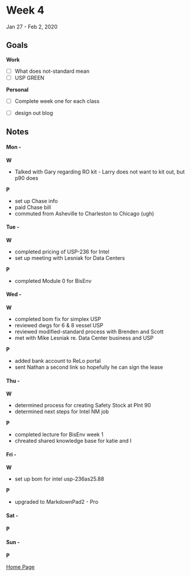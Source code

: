 # Week 4
Jan 27 - Feb 2, 2020

## Goals

**Work**

- [ ] What does not-standard mean
- [ ] USP GREEN

**Personal**

- [ ] Complete week one for each class
- [ ] design out blog


## Notes

#### Mon -  ####

**W**

- Talked with Gary regarding RO kit - Larry does not want to kit out, but p90 does

**P**

- set up Chase info
- paid Chase bill
- commuted from Asheville to Charleston to Chicago (ugh)

#### Tue -  ####

**W**

- completed pricing of USP-236 for Intel
- set up meeting with Lesniak for Data Centers

**P**

- completed Module 0 for BisEnv


#### Wed -  ####

**W**

- completed bom fix for simplex USP
- reviewed dwgs for 6 & 8 vessel USP
- reviewed modified-standard process with Brenden and Scott
- met with Mike Lesniak re. Data Center business and USP

**P**

- added bank account to ReLo portal
- sent Nathan a second link so hopefully he can sign the lease

#### Thu -  ####

**W**

- determined process for creating Safety Stock at Plnt 90
- determined next steps for Intel NM job

**P**

- completed lecture for BisEnv week 1
- chreated shared knowledge base for katie and I

#### Fri -  ####

**W**

- set up bom for intel usp-236as25.88

**P**

- upgraded to MarkdownPad2 - Pro

#### Sat -  ####

**P**

#### Sun -  ####

**P**


[Home Page](https://ch3ck3rs.github.io/Goals)
